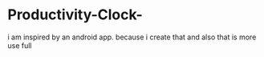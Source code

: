 # Productivity-Clock- 
i am inspired by an android app. because i create that and also that is more use full

